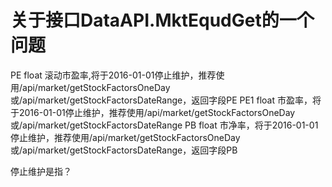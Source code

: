 # 关于接口DataAPI.MktEqudGet的一个问题

PE	float	滚动市盈率,将于2016-01-01停止维护，推荐使用/api/market/getStockFactorsOneDay或/api/market/getStockFactorsDateRange，返回字段PE
PE1	float	市盈率，将于2016-01-01停止维护，推荐使用/api/market/getStockFactorsOneDay或/api/market/getStockFactorsDateRange
PB	float	市净率，将于2016-01-01停止维护，推荐使用/api/market/getStockFactorsOneDay或/api/market/getStockFactorsDateRange，返回字段PB

停止维护是指？